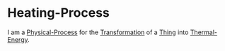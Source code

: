 # Heating-Process

I am a [Physical-Process](10000042.md) for the [Transformation](600164.md) of a [Thing](60003.md) into [Thermal-Energy](10000070.md).
